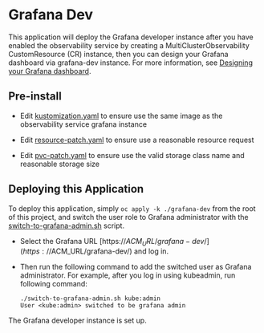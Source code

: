 # Grafana Dev

This application will deploy the Grafana developer instance after you have enabled the observability service by creating a MultiClusterObservability CustomResource (CR) instance, then you can design your Grafana dashboard via grafana-dev instance. For more information, see [Designing your Grafana dashboard](https://access.redhat.com/documentation/en-us/red_hat_advanced_cluster_management_for_kubernetes/2.4/html/observability/observing-environments-intro#designing-your-grafana-dashboard).

## Pre-install

- Edit [kustomization.yaml](./grafana-dev/kustomization.yaml) to ensure use the same image as the observability service grafana instance

- Edit [resource-patch.yaml](./grafana-dev/resource-patch.yaml) to ensure use a reasonable resource request

- Edit [pvc-patch.yaml](./grafana-dev/pvc-patch.yaml) to ensure use the valid storage class name and reasonable storage size

## Deploying this Application

To deploy this application, simply `oc apply -k ./grafana-dev` from the root of this project, and switch the user role to Grafana administrator with the [switch-to-grafana-admin.sh](https://github.com/stolostron/multicluster-observability-operator/blob/release-2.4/tools/switch-to-grafana-admin.sh) script.

- Select the Grafana URL [https://$ACM_URL/grafana-dev/](https://$ACM_URL/grafana-dev/) and log in.
- Then run the following command to add the switched user as Grafana administrator. For example, after you log in using kubeadmin, run following command:

    ```shell
    ./switch-to-grafana-admin.sh kube:admin
    User <kube:admin> switched to be grafana admin
    ```

The Grafana developer instance is set up.
